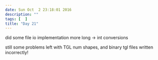 ```yaml
---
date: Sun Oct  2 23:18:01 2016
description: ""
tags: [  ]
title: "Day 21"
---
```

did some file io implementation
more long -> int conversions

still some problems left with TGL num shapes, and binary tgl files written incorrectly!



